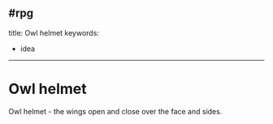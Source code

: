  #rpg
---
title: Owl helmet
keywords: 
   - idea
---

# Owl helmet

Owl helmet - the wings open and close over the face and sides.
